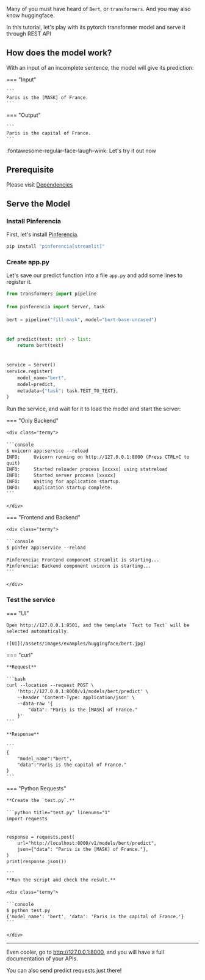 Many of you must have heard of `Bert`, or `transformers`.
And you may also know huggingface.

In this tutorial, let's play with its pytorch transformer model and serve it through REST API

## How does the model work?

With an input of an incomplete sentence, the model will give its prediction:

=== "Input"

    ```
    Paris is the [MASK] of France.
    ```

=== "Output"

    ```
    Paris is the capital of France.
    ```

:fontawesome-regular-face-laugh-wink: Let's try it out now

## Prerequisite

Please visit [Dependencies](/ml/huggingface/dependencies/)

## Serve the Model

### Install Pinferencia

First, let's install [Pinferencia](https://github.com/underneathall/pinferencia).

```bash
pip install "pinferencia[streamlit]"
```

### Create app.py

Let's save our predict function into a file `app.py` and add some lines to register it.

```python title="app.py" linenums="1"
from transformers import pipeline

from pinferencia import Server, task

bert = pipeline("fill-mask", model="bert-base-uncased")


def predict(text: str) -> list:
    return bert(text)


service = Server()
service.register(
    model_name="bert",
    model=predict,
    metadata={"task": task.TEXT_TO_TEXT},
)


```

Run the service, and wait for it to load the model and start the server:

=== "Only Backend"

    <div class="termy">

    ```console
    $ uvicorn app:service --reload
    INFO:     Uvicorn running on http://127.0.0.1:8000 (Press CTRL+C to quit)
    INFO:     Started reloader process [xxxxx] using statreload
    INFO:     Started server process [xxxxx]
    INFO:     Waiting for application startup.
    INFO:     Application startup complete.
    ```

    </div>

=== "Frontend and Backend"

    <div class="termy">

    ```console
    $ pinfer app:service --reload

    Pinferencia: Frontend component streamlit is starting...
    Pinferencia: Backend component uvicorn is starting...
    ```

    </div>

### Test the service

=== "UI"

    Open http://127.0.0.1:8501, and the template `Text to Text` will be selected automatically.

    ![UI](/assets/images/examples/huggingface/bert.jpg)

=== "curl"

    **Request**

    ```bash
    curl --location --request POST \
        'http://127.0.0.1:8000/v1/models/bert/predict' \
        --header 'Content-Type: application/json' \
        --data-raw '{
            "data": "Paris is the [MASK] of France."
        }'
    ```

    **Response**

    ```
    {
        "model_name":"bert",
        "data":"Paris is the capital of France."
    }
    ```

=== "Python Requests"

    **Create the `test.py`.**

    ```python title="test.py" linenums="1"
    import requests


    response = requests.post(
        url="http://localhost:8000/v1/models/bert/predict",
        json={"data": "Paris is the [MASK] of France."},
    )
    print(response.json())

    ```
    **Run the script and check the result.**

    <div class="termy">

    ```console
    $ python test.py
    {'model_name': 'bert', 'data': 'Paris is the capital of France.'}
    ```

    </div>


---

Even cooler, go to http://127.0.0.1:8000, and you will have a full documentation of your APIs.

You can also send predict requests just there!
